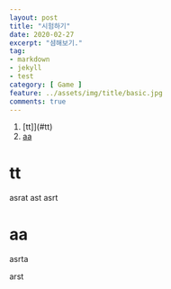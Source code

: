 ```yaml
---
layout: post
title: "시험하기"
date: 2020-02-27
excerpt: "셤해보기."
tag:
- markdown
- jekyll
- test
category: [ Game ]
feature: ../assets/img/title/basic.jpg
comments: true
---
```


1. [tt]](#tt)
2. [aa](#aa)

# tt
asrat
ast
asrt

# aa
asrta

arst

